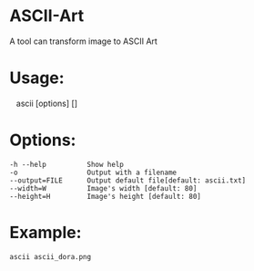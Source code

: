 # ASCII-Art
A tool can transform image to ASCII Art

# Usage:
    ascii [options] <inputfile> [<outputfile>]

# Options:
    -h --help          Show help
    -o                 Output with a filename
    --output=FILE      Output default file[default: ascii.txt]
    --width=W          Image's width [default: 80]
    --height=H         Image's height [default: 80]

# Example:
    ascii ascii_dora.png
